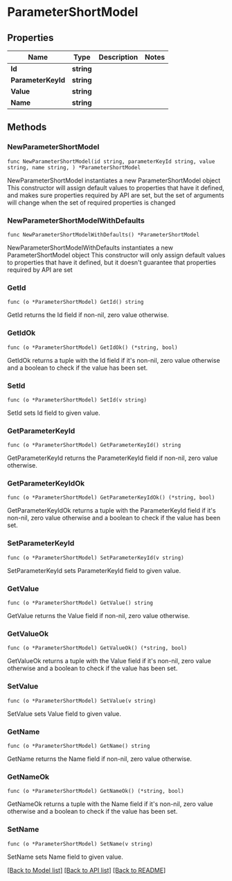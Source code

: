 # ParameterShortModel

## Properties

Name | Type | Description | Notes
------------ | ------------- | ------------- | -------------
**Id** | **string** |  | 
**ParameterKeyId** | **string** |  | 
**Value** | **string** |  | 
**Name** | **string** |  | 

## Methods

### NewParameterShortModel

`func NewParameterShortModel(id string, parameterKeyId string, value string, name string, ) *ParameterShortModel`

NewParameterShortModel instantiates a new ParameterShortModel object
This constructor will assign default values to properties that have it defined,
and makes sure properties required by API are set, but the set of arguments
will change when the set of required properties is changed

### NewParameterShortModelWithDefaults

`func NewParameterShortModelWithDefaults() *ParameterShortModel`

NewParameterShortModelWithDefaults instantiates a new ParameterShortModel object
This constructor will only assign default values to properties that have it defined,
but it doesn't guarantee that properties required by API are set

### GetId

`func (o *ParameterShortModel) GetId() string`

GetId returns the Id field if non-nil, zero value otherwise.

### GetIdOk

`func (o *ParameterShortModel) GetIdOk() (*string, bool)`

GetIdOk returns a tuple with the Id field if it's non-nil, zero value otherwise
and a boolean to check if the value has been set.

### SetId

`func (o *ParameterShortModel) SetId(v string)`

SetId sets Id field to given value.


### GetParameterKeyId

`func (o *ParameterShortModel) GetParameterKeyId() string`

GetParameterKeyId returns the ParameterKeyId field if non-nil, zero value otherwise.

### GetParameterKeyIdOk

`func (o *ParameterShortModel) GetParameterKeyIdOk() (*string, bool)`

GetParameterKeyIdOk returns a tuple with the ParameterKeyId field if it's non-nil, zero value otherwise
and a boolean to check if the value has been set.

### SetParameterKeyId

`func (o *ParameterShortModel) SetParameterKeyId(v string)`

SetParameterKeyId sets ParameterKeyId field to given value.


### GetValue

`func (o *ParameterShortModel) GetValue() string`

GetValue returns the Value field if non-nil, zero value otherwise.

### GetValueOk

`func (o *ParameterShortModel) GetValueOk() (*string, bool)`

GetValueOk returns a tuple with the Value field if it's non-nil, zero value otherwise
and a boolean to check if the value has been set.

### SetValue

`func (o *ParameterShortModel) SetValue(v string)`

SetValue sets Value field to given value.


### GetName

`func (o *ParameterShortModel) GetName() string`

GetName returns the Name field if non-nil, zero value otherwise.

### GetNameOk

`func (o *ParameterShortModel) GetNameOk() (*string, bool)`

GetNameOk returns a tuple with the Name field if it's non-nil, zero value otherwise
and a boolean to check if the value has been set.

### SetName

`func (o *ParameterShortModel) SetName(v string)`

SetName sets Name field to given value.



[[Back to Model list]](../README.md#documentation-for-models) [[Back to API list]](../README.md#documentation-for-api-endpoints) [[Back to README]](../README.md)


